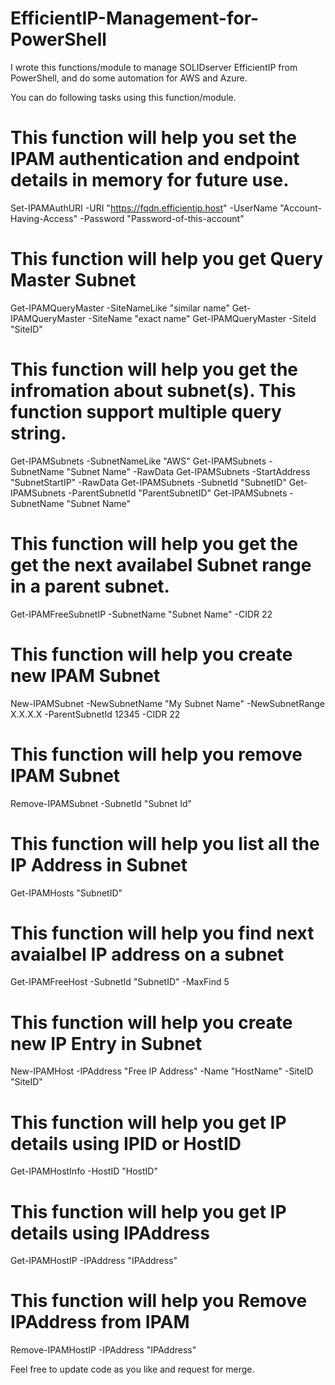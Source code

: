 # EfficientIP-Management-for-PowerShell
I wrote this functions/module to manage SOLIDserver EfficientIP from PowerShell, and do some automation for AWS and Azure.

You can do following tasks using this function/module.

# This function will help you set the IPAM authentication and endpoint details in memory for future use.
Set-IPAMAuthURI -URI "https://fqdn.efficientip.host" -UserName "Account-Having-Access" -Password "Password-of-this-account"

# This function will help you get Query Master Subnet
Get-IPAMQueryMaster -SiteNameLike "similar name"
Get-IPAMQueryMaster -SiteName "exact name"
Get-IPAMQueryMaster -SiteId "SiteID"

# This function will help you get the infromation about subnet(s). This function support multiple query string.
Get-IPAMSubnets -SubnetNameLike "AWS"
Get-IPAMSubnets -SubnetName "Subnet Name" -RawData
Get-IPAMSubnets -StartAddress "SubnetStartIP" -RawData
Get-IPAMSubnets -SubnetId "SubnetID"
Get-IPAMSubnets -ParentSubnetId "ParentSubnetID"
Get-IPAMSubnets -SubnetName "Subnet Name"

# This function will help you get the get the next availabel Subnet range in a parent subnet.
 Get-IPAMFreeSubnetIP -SubnetName "Subnet Name" -CIDR 22

# This function will help you create new IPAM Subnet
New-IPAMSubnet -NewSubnetName "My Subnet Name" -NewSubnetRange X.X.X.X -ParentSubnetId 12345 -CIDR 22

# This function will help you remove IPAM Subnet
Remove-IPAMSubnet -SubnetId "Subnet Id"

# This function will help you list all the IP Address in Subnet
Get-IPAMHosts "SubnetID"

# This function will help you find next avaialbel IP address on a subnet
Get-IPAMFreeHost -SubnetId "SubnetID" -MaxFind 5

# This function will help you create new IP Entry in Subnet
New-IPAMHost -IPAddress "Free IP Address" -Name "HostName" -SiteID "SiteID"

# This function will help you get IP details using IPID or HostID
Get-IPAMHostInfo -HostID "HostID"

# This function will help you get IP details using IPAddress
Get-IPAMHostIP -IPAddress "IPAddress"

# This function will help you Remove IPAddress from IPAM
Remove-IPAMHostIP -IPAddress "IPAddress"

Feel free to update code as you like and request for merge.

